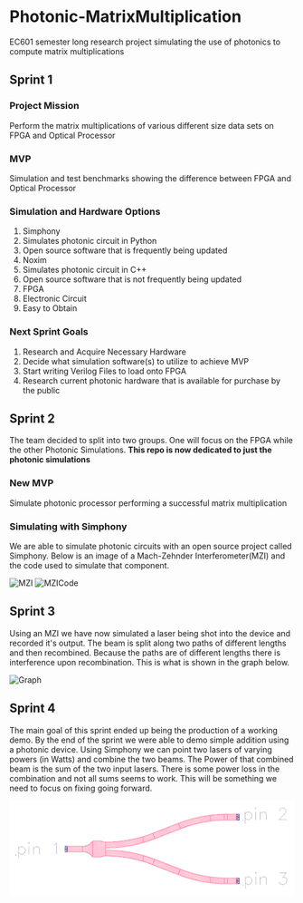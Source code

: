 # Photonic-MatrixMultiplication
EC601 semester long research project simulating the use of photonics to compute matrix multiplications


## Sprint 1
### Project Mission
Perform the matrix multiplications of various different size data sets on FPGA and Optical Processor

### MVP
Simulation and test benchmarks showing the difference between FPGA and Optical Processor

### Simulation and Hardware Options
1. Simphony
1. Simulates photonic circuit in Python
2. Open source software that is frequently being updated 
2. Noxim
1. Simulates photonic circuit in C++
2. Open source software that is not frequently being updated
3. FPGA
1. Electronic Circuit
2. Easy to Obtain

### Next Sprint Goals
1. Research and Acquire Necessary Hardware
2. Decide what simulation software(s) to utilize to achieve MVP
3. Start writing Verilog Files to load onto FPGA
4. Research current photonic hardware that is available for purchase by the public 

## Sprint 2

The team decided to split into two groups. One will focus on the FPGA while the other Photonic Simulations. **This repo is now dedicated to just the photonic simulations**

### New MVP
Simulate photonic processor performing a successful matrix multiplication

### Simulating with Simphony
We are able to simulate photonic circuits with an open source project called Simphony. Below is an image of a Mach-Zehnder Interferometer(MZI) and the code used to simulate that component.

![MZI](Images/MZI.png)
![MZICode](Images/MZICode.png)


## Sprint 3
Using an MZI we have now simulated a laser being shot into the device and recorded it's output. The beam is split along two paths of different lengths and then recombined. Because the paths are of different lengths there is interference upon recombination. This is what is shown in the graph below.

![Graph](Images/MZIGraph.png)

## Sprint 4
The main goal of this sprint ended up being the production of a working demo. By the end of the sprint we were able to demo simple addition using a photonic device. Using Simphony we can point two lasers of varying powers (in Watts) and combine the two beams. The Power of that combined beam is the sum of the two input lasers. There is some power loss in the combination and not all sums seems to work. This will be something we need to focus on fixing going forward.

![Combiner](Images/combiner.png)
